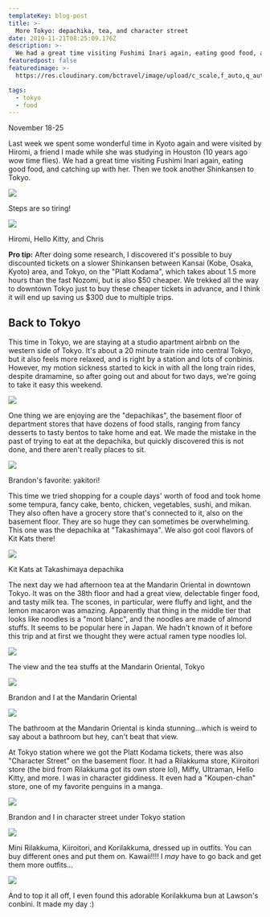 ```yaml
---
templateKey: blog-post
title: >-
  More Tokyo: depachika, tea, and character street
date: 2019-11-21T08:25:09.176Z
description: >-
  We had a great time visiting Fushimi Inari again, eating good food, and catching up with her. Then we took another Shinkansen to Tokyo.
featuredpost: false
featuredimage: >-
  https://res.cloudinary.com/bctravel/image/upload/c_scale,f_auto,q_auto,w_1080/v1575797824/IMG_20191112_114335_hxvndu.jpg

tags:
  - tokyo
  - food
---
```


November 18-25

Last week we spent some wonderful time in Kyoto again and were visited by Hiromi, a friend I made while she was studying in Houston (10 years ago wow time flies). We had a great time visiting Fushimi Inari again, eating good food, and catching up with her. Then we took another Shinkansen to Tokyo.

![](https://static.wixstatic.com/media/4a8d9e_cf1da97815aa4116b970fd6153dd79d1~mv2.jpeg/v1/fill/w_1125,h_1500,al_c,q_90/4a8d9e_cf1da97815aa4116b970fd6153dd79d1~mv2.webp)

Steps are so tiring!

![](https://static.wixstatic.com/media/4a8d9e_27e9afe842104e86b09fc670c30f779a~mv2.jpeg/v1/fill/w_1480,h_1110,al_c,q_90,usm_0.66_1.00_0.01/4a8d9e_27e9afe842104e86b09fc670c30f779a~mv2.webp)

Hiromi, Hello Kitty, and Chris

**Pro tip:** After doing some research, I discovered it's possible to buy discounted tickets on a slower Shinkansen between Kansai (Kobe, Osaka, Kyoto) area, and Tokyo, on the "Platt Kodama", which takes about 1.5 more hours than the fast Nozomi, but is also $50 cheaper. We trekked all the way to downtown Tokyo just to buy these cheaper tickets in advance, and I think it will end up saving us $300 due to multiple trips.

**Back to Tokyo**
-----------------

This time in Tokyo, we are staying at a studio apartment airbnb on the western side of Tokyo. It's about a 20 minute train ride into central Tokyo, but it also feels more relaxed, and is right by a station and lots of conbinis. However, my motion sickness started to kick in with all the long train rides, despite dramamine, so after going out and about for two days, we're going to take it easy this weekend.

![](https://static.wixstatic.com/media/4a8d9e_6bb42011312540ddbc73393d8c5f4414~mv2.jpg/v1/fill/w_1480,h_833,al_c,q_90,usm_0.66_1.00_0.01/4a8d9e_6bb42011312540ddbc73393d8c5f4414~mv2.webp)

One thing we are enjoying are the "depachikas", the basement floor of department stores that have dozens of food stalls, ranging from fancy desserts to tasty bentos to take home and eat. We made the mistake in the past of trying to eat at the depachika, but quickly discovered this is not done, and there aren't really places to sit.

![](https://static.wixstatic.com/media/4a8d9e_5244ab8f142f442f800d1a7b7b66a3c7~mv2.jpeg/v1/fill/w_1125,h_1500,al_c,q_90/4a8d9e_5244ab8f142f442f800d1a7b7b66a3c7~mv2.webp)

Brandon's favorite: yakitori!

This time we tried shopping for a couple days' worth of food and took home some tempura, fancy cake, bento, chicken, vegetables, sushi, and mikan. They also often have a grocery store that's connected to it, also on the basement floor. They are so huge they can sometimes be overwhelming. This one was the depachika at "Takashimaya". We also got cool flavors of Kit Kats there!

![](https://static.wixstatic.com/media/4a8d9e_5fc08126807b4b6c80cfb28b97b41f59~mv2.jpeg/v1/fill/w_1125,h_1500,al_c,q_90/4a8d9e_5fc08126807b4b6c80cfb28b97b41f59~mv2.webp)

Kit Kats at Takashimaya depachika

The next day we had afternoon tea at the Mandarin Oriental in downtown Tokyo. It was on the 38th floor and had a great view, delectable finger food, and tasty milk tea. The scones, in particular, were fluffy and light, and the lemon macaron was amazing. Apparently that thing in the middle tier that looks like noodles is a "mont blanc", and the noodles are made of almond stuffs. It seems to be popular here in Japan. We hadn't known of it before this trip and at first we thought they were actual ramen type noodles lol.

![](https://static.wixstatic.com/media/4a8d9e_1270d611eb2e48909eabee20c3204e59~mv2.jpg/v1/fill/w_1125,h_1500,al_c,q_90/4a8d9e_1270d611eb2e48909eabee20c3204e59~mv2.webp)

The view and the tea stuffs at the Mandarin Oriental, Tokyo

![](https://static.wixstatic.com/media/4a8d9e_71136ea476374fcca3c7029da8844bc2~mv2.jpg/v1/fill/w_1480,h_1110,al_c,q_90,usm_0.66_1.00_0.01/4a8d9e_71136ea476374fcca3c7029da8844bc2~mv2.webp)

Brandon and I at the Mandarin Oriental

![](https://static.wixstatic.com/media/4a8d9e_5d035a77029a4c7589d7860e4308e7fd~mv2.jpg/v1/fill/w_1480,h_1110,al_c,q_90,usm_0.66_1.00_0.01/4a8d9e_5d035a77029a4c7589d7860e4308e7fd~mv2.webp)

The bathroom at the Mandarin Oriental is kinda stunning...which is weird to say about a bathroom but hey, can't beat that view.

At Tokyo station where we got the Platt Kodama tickets, there was also "Character Street" on the basement floor. It had a Rilakkuma store, Kiiroitori store (the bird from Rilakkuma got its own store lol), Miffy, Ultraman, Hello Kitty, and more. I was in character giddiness. It even had a "Koupen-chan" store, one of my favorite penguins in a manga.

![](https://static.wixstatic.com/media/4a8d9e_26882c6e386e4ac1b07ea5a6a5ae0f0a~mv2.jpg/v1/fill/w_1125,h_1500,al_c,q_90/4a8d9e_26882c6e386e4ac1b07ea5a6a5ae0f0a~mv2.webp)

Brandon and I in character street under Tokyo station

![](https://static.wixstatic.com/media/4a8d9e_2e84a06fad5d422aa23af7fe60767321~mv2.jpg/v1/fill/w_1125,h_1500,al_c,q_90/4a8d9e_2e84a06fad5d422aa23af7fe60767321~mv2.webp)

Mini Rilakkuma, Kiiroitori, and Korilakkuma, dressed up in outfits. You can buy different ones and put them on. Kawaii!!!! I _may_ have to go back and get them more outfits...

![](https://static.wixstatic.com/media/4a8d9e_8795c727564a4a27bbf260d50d763279~mv2_d_1500_1500_s_2.jpg/v1/fill/w_1480,h_1480,al_c,q_90,usm_0.66_1.00_0.01/4a8d9e_8795c727564a4a27bbf260d50d763279~mv2_d_1500_1500_s_2.webp)

And to top it all off, I even found this adorable Korilakkuma bun at Lawson's conbini. It made my day :)